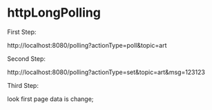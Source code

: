 # httpLongPolling
First Step:

http://localhost:8080/polling?actionType=poll&topic=art 

Second Step:

http://localhost:8080/polling?actionType=set&topic=art&msg=123123

Third Step:

  look first page  data is change;
